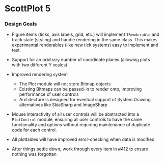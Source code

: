 # ScottPlot 5 

### Design Goals

* Figure items (ticks, axis labels, grid, etc.) will implement `IRenderable` and track state (styling) and handle rendering in the same class. This makes experimental renderables (like new tick systems) easy to implement and test.

* Support for an arbitrary number of coordinate planes (allowing plots with two different Y scales)

* Improved rendering system
  * The Plot module will not store Bitmap objects
  * Existing Bitmaps can be passed-in to render onto, improving performance of user controls
  * Architecture is designed for eventual support of System.Drawing alternatives like SkiaSharp and ImageSharp

* Mouse interactivity of all user controls will be abstracted into a `PlotControl` module, ensuring all user controls to have the same functionality and options without requiring maintenance of duplicate code for each control.

* All plottables will have improved error-checking when data is modified

* After things settle down, work through every item in [#412](https://github.com/swharden/ScottPlot/issues/412) to ensure nothing was forgotten
